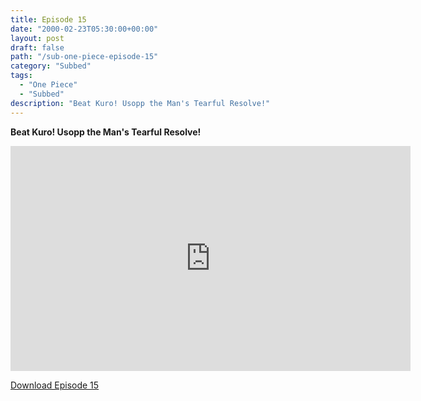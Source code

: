 ```yaml
---
title: Episode 15
date: "2000-02-23T05:30:00+00:00"
layout: post
draft: false
path: "/sub-one-piece-episode-15"
category: "Subbed"
tags:
  - "One Piece"
  - "Subbed"
description: "Beat Kuro! Usopp the Man's Tearful Resolve!"
---
```


**Beat Kuro! Usopp the Man's Tearful Resolve!**

<iframe width="640" height="360" src="https://www.fembed.com/v/8x9p-227qo7" frameborder="0" marginwidth=0 marginheight=0 scrolling=no allowfullscreen></iframe>

<a href="http://ouo.io/qs/eCodkFEQ?s=https://rapidvid.to/d/https://www.fembed.com/v/8x9p-227qo7">Download Episode 15</a>
